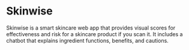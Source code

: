 # Skinwise
Skinwise is a smart skincare web app that provides visual scores for effectiveness and risk for a skincare product if you scan it. It includes a chatbot that explains ingredient functions, benefits, and cautions.
